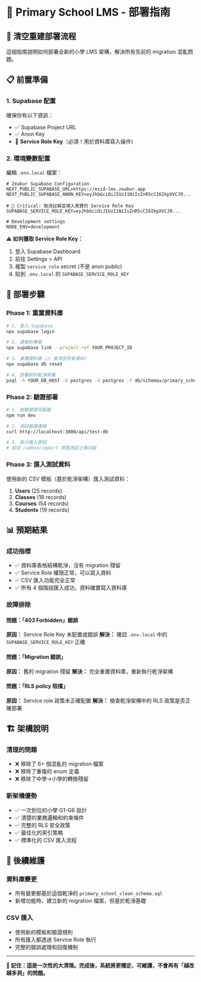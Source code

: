 # 🚀 Primary School LMS - 部署指南

## 🎯 清空重建部署流程

這個指南說明如何部署全新的小學 LMS 架構，解決所有先前的 migration 混亂問題。

## 📋 前置準備

### 1. Supabase 配置
確保你有以下資訊：
- ✅ Supabase Project URL
- ✅ Anon Key  
- 🚨 **Service Role Key**（必須！用於資料庫寫入操作）

### 2. 環境變數配置
編輯 `.env.local` 檔案：

```env
# Zeabur Supabase Configuration
NEXT_PUBLIC_SUPABASE_URL=https://esid-lms.zeabur.app
NEXT_PUBLIC_SUPABASE_ANON_KEY=eyJhbGciOiJIUzI1NiIsInR5cCI6IkpXVCJ9...

# 🚨 Critical: 取消註解並填入真實的 Service Role Key
SUPABASE_SERVICE_ROLE_KEY=eyJhbGciOiJIUzI1NiIsInR5cCI6IkpXVCJ9...

# Development settings
NODE_ENV=development
```

**⚠️ 如何獲取 Service Role Key：**
1. 登入 Supabase Dashboard
2. 前往 Settings > API
3. 複製 `service_role` secret (不是 anon public)
4. 貼到 `.env.local` 的 `SUPABASE_SERVICE_ROLE_KEY`

## 🔄 部署步驟

### Phase 1: 重置資料庫
```bash
# 1. 登入 Supabase
npx supabase login

# 2. 連接到專案
npx supabase link --project-ref YOUR_PROJECT_ID

# 3. 重置資料庫（⚠️ 會清空所有資料）
npx supabase db reset

# 4. 部署新的乾淨架構
psql -h YOUR_DB_HOST -U postgres -d postgres -f db/schemas/primary_school_clean_schema.sql
```

### Phase 2: 驗證部署
```bash
# 1. 啟動開發伺服器
npm run dev

# 2. 測試基礎連線
curl http://localhost:3000/api/test-db

# 3. 執行匯入測試
# 前往 /admin/import 頁面測試上傳功能
```

### Phase 3: 匯入測試資料
使用新的 CSV 模板（基於乾淨架構）匯入測試資料：

1. **Users** (25 records)
2. **Classes** (18 records) 
3. **Courses** (54 records)
4. **Students** (19 records)

## 📊 預期結果

### 成功指標
- ✅ 資料庫表格結構乾淨，沒有 migration 殘留
- ✅ Service Role 權限正常，可以寫入資料
- ✅ CSV 匯入功能完全正常
- ✅ 所有 4 個階段匯入成功，資料確實寫入資料庫

### 故障排除

#### 問題：「403 Forbidden」錯誤
**原因：** Service Role Key 未配置或錯誤
**解決：** 確認 `.env.local` 中的 `SUPABASE_SERVICE_ROLE_KEY` 正確

#### 問題：「Migration 錯誤」
**原因：** 舊的 migration 殘留
**解決：** 完全重置資料庫，重新執行乾淨架構

#### 問題：「RLS policy 阻擋」
**原因：** Service role 政策未正確配置
**解決：** 檢查乾淨架構中的 RLS 政策是否正確部署

## 🏗️ 架構說明

### 清理的問題
- ❌ 移除了 6+ 個混亂的 migration 檔案
- ❌ 移除了重複的 enum 定義
- ❌ 移除了中學→小學的轉換殘留

### 新架構優勢
- ✅ 一次到位的小學 G1-G6 設計
- ✅ 清楚的業務邏輯和約束條件
- ✅ 完整的 RLS 安全政策
- ✅ 最佳化的索引策略
- ✅ 標準化的 CSV 匯入流程

## 📝 後續維護

### 資料庫變更
- 所有變更都基於這個乾淨的 `primary_school_clean_schema.sql`
- 新增功能時，建立新的 migration 檔案，但基於乾淨基礎

### CSV 匯入
- 使用新的模板和驗證規則
- 所有匯入都透過 Service Role 執行
- 完整的錯誤處理和回復機制

---

**🎯 記住：這是一次性的大清理。完成後，系統將更穩定、可維護，不會再有「越改越多洞」的問題。**